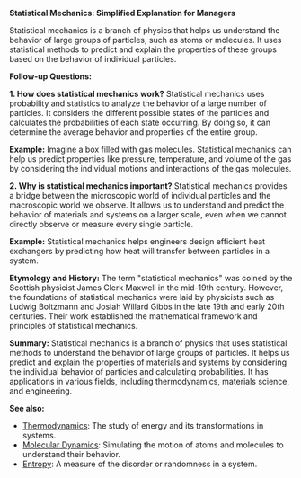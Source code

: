 **Statistical Mechanics: Simplified Explanation for Managers**

Statistical mechanics is a branch of physics that helps us understand the behavior of large groups of particles, such as atoms or molecules. It uses statistical methods to predict and explain the properties of these groups based on the behavior of individual particles.

**Follow-up Questions:**

**1. How does statistical mechanics work?**
Statistical mechanics uses probability and statistics to analyze the behavior of a large number of particles. It considers the different possible states of the particles and calculates the probabilities of each state occurring. By doing so, it can determine the average behavior and properties of the entire group.

**Example:** Imagine a box filled with gas molecules. Statistical mechanics can help us predict properties like pressure, temperature, and volume of the gas by considering the individual motions and interactions of the gas molecules.

**2. Why is statistical mechanics important?**
Statistical mechanics provides a bridge between the microscopic world of individual particles and the macroscopic world we observe. It allows us to understand and predict the behavior of materials and systems on a larger scale, even when we cannot directly observe or measure every single particle.

**Example:** Statistical mechanics helps engineers design efficient heat exchangers by predicting how heat will transfer between particles in a system.

**Etymology and History:**
The term "statistical mechanics" was coined by the Scottish physicist James Clerk Maxwell in the mid-19th century. However, the foundations of statistical mechanics were laid by physicists such as Ludwig Boltzmann and Josiah Willard Gibbs in the late 19th and early 20th centuries. Their work established the mathematical framework and principles of statistical mechanics.

**Summary:**
Statistical mechanics is a branch of physics that uses statistical methods to understand the behavior of large groups of particles. It helps us predict and explain the properties of materials and systems by considering the individual behavior of particles and calculating probabilities. It has applications in various fields, including thermodynamics, materials science, and engineering.

**See also:**
- [Thermodynamics](?concept=Thermodynamics&specialist_role=Information+theorist&target_audience=Manager+without+much+technical+background): The study of energy and its transformations in systems.
- [Molecular Dynamics](?concept=Molecular+Dynamics&specialist_role=Information+theorist&target_audience=Manager+without+much+technical+background): Simulating the motion of atoms and molecules to understand their behavior.
- [Entropy](?concept=Entropy&specialist_role=Information+theorist&target_audience=Manager+without+much+technical+background): A measure of the disorder or randomness in a system.